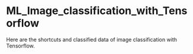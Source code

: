 # ML_Image_classification_with_Tensorflow
Here are the shortcuts and classified data of image classification with Tensorflow.
